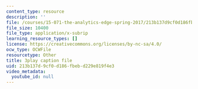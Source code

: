 ```yaml
---
content_type: resource
description: ''
file: /courses/15-071-the-analytics-edge-spring-2017/213b137d9cf0d186fbebd229e819f4e3_ykiTs5MipJU.srt
file_size: 10400
file_type: application/x-subrip
learning_resource_types: []
license: https://creativecommons.org/licenses/by-nc-sa/4.0/
ocw_type: OCWFile
resourcetype: Other
title: 3play caption file
uid: 213b137d-9cf0-d186-fbeb-d229e819f4e3
video_metadata:
  youtube_id: null
---
```

